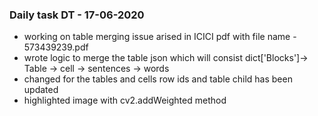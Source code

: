 ### Daily task DT - 17-06-2020
* working on table merging issue arised in ICICI pdf with file name - 573439239.pdf
* wrote logic to merge the table json which will consist dict['Blocks']-> Table -> cell -> sentences -> words
* changed for the tables and cells row ids and table child has been updated
* highlighted image with cv2.addWeighted method
